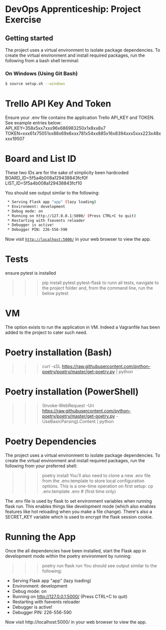 # DevOps Apprenticeship: Project Exercise

## Getting started

The project uses a virtual environment to isolate package dependencies. To create the virtual environment and install required packages, run the following from a bash shell terminal:

### On Windows (Using Git Bash)
```bash
$ source setup.sh --windows
```

# Trello API Key And Token
Ensure your .env file contains the application Trello API_KEY and TOKEN.  See example entries below:
API_KEY=358x5xx7xxx96x686983250x1x8xx8x7
TOKEN=xxx61x75051xx88x69x6xxx781x54xx885x16x8394xxx5xxx223x48xxxx19507

# Board and List ID 
These two IDs are for the sake of simplicity been hardcoded
BOARD_ID=5f5a4b008a129438843fcf0f
LIST_ID=5f5a4b008a129438843fcf10

You should see output similar to the following:
```bash
 * Serving Flask app "app" (lazy loading)
 * Environment: development
 * Debug mode: on
 * Running on http://127.0.0.1:5000/ (Press CTRL+C to quit)
 * Restarting with fsevents reloader
 * Debugger is active!
 * Debugger PIN: 226-556-590
```
Now visit [`http://localhost:5000/`](http://localhost:5000/) in your web browser to view the app.


# Tests
ensure pytest is installed
>>> pip install pytest pytest-flask
to runn all tests, navigate to the project folder and, from the command line, run the below
>>> pytest

# VM
The option exists to run the application in VM.  Indeed a Vagranfile has been added to the project to cater such need.

# Poetry installation (Bash)
>>> curl -sSL https://raw.githubusercontent.com/python-poetry/poetry/master/get-poetry.py | python

# Poetry installation (PowerShell)
>>> (Invoke-WebRequest -Uri https://raw.githubusercontent.com/python-poetry/poetry/master/get-poetry.py -UseBasicParsing).Content | python

# Poetry Dependencies
The project uses a virtual environment to isolate package dependencies. To create the virtual environment and install required packages, run the following from your preferred shell:
>>> poetry install
You'll also need to clone a new .env file from the .env.template to store local configuration options. This is a one-time operation on first setup:
>>> cp .env.template .env  # (first time only)

The .env file is used by flask to set environment variables when running flask run. This enables things like development mode (which also enables features like hot reloading when you make a file change). There's also a SECRET_KEY variable which is used to encrypt the flask session cookie.

# Running the App
Once the all dependencies have been installed, start the Flask app in development mode within the poetry environment by running:
>>> poetry run flask run
You should see output similar to the following:
 * Serving Flask app "app" (lazy loading)
 * Environment: development
 * Debug mode: on
 * Running on http://127.0.0.1:5000/ (Press CTRL+C to quit)
 * Restarting with fsevents reloader
 * Debugger is active!
 * Debugger PIN: 226-556-590

Now visit http://localhost:5000/ in your web browser to view the app.
